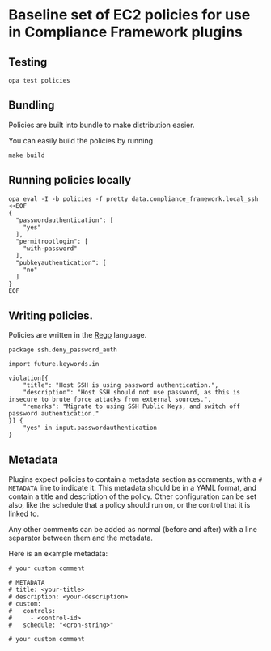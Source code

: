 # Baseline set of EC2 policies for use in Compliance Framework plugins

## Testing


```shell
opa test policies
```

## Bundling

Policies are built into bundle to make distribution easier. 

You can easily build the policies by running 
```shell
make build
```

## Running policies locally

```shell
opa eval -I -b policies -f pretty data.compliance_framework.local_ssh <<EOF 
{
  "passwordauthentication": [
    "yes"
  ],
  "permitrootlogin": [
    "with-password"
  ],
  "pubkeyauthentication": [
    "no"
  ]
}
EOF
```

## Writing policies.

Policies are written in the [Rego](https://www.openpolicyagent.org/docs/latest/policy-language/) language.

```rego
package ssh.deny_password_auth

import future.keywords.in

violation[{
    "title": "Host SSH is using password authentication.",
    "description": "Host SSH should not use password, as this is insecure to brute force attacks from external sources.",
    "remarks": "Migrate to using SSH Public Keys, and switch off password authentication."
}] {
	"yes" in input.passwordauthentication
}
```

## Metadata

Plugins expect policies to contain a metadata section as comments, with a `# METADATA` line to indicate it. This metadata should be in a YAML format, and contain a title and description of the policy. Other configuration can be set also, like the schedule that a policy should run on, or the control that it is linked to.

Any other comments can be added as normal (before and after) with a line separator between them and the metadata.

Here is an example metadata:
```opa
# your custom comment

# METADATA
# title: <your-title>
# description: <your-description>
# custom:
#   controls:
#     - <control-id>
#   schedule: "<cron-string>"

# your custom comment
```